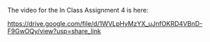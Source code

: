 The video for the In Class Assignment 4 is here:

https://drive.google.com/file/d/1WVLpHyMzYX_uJnfOKRD4VBnD-F9GwOQy/view?usp=share_link
